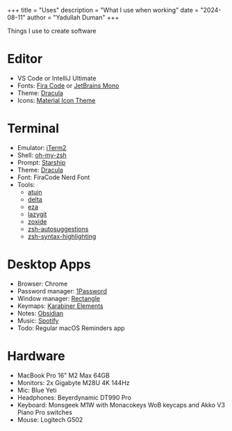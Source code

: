 +++
title = "Uses"
description = "What I use when working"
date = "2024-08-11"
author = "Yadullah Duman"
+++

Things I use to create software

# Editor

- VS Code or IntelliJ Ultimate
- Fonts: [Fira Code](https://github.com/tonsky/FiraCode) or [JetBrains Mono](https://www.jetbrains.com/lp/mono/)
- Theme: [Dracula](https://draculatheme.com/)
- Icons: [Material Icon Theme](https://github.com/material-extensions/vscode-material-icon-theme)

# Terminal

- Emulator: [iTerm2](https://iterm2.com/)
- Shell: [oh-my-zsh](https://ohmyz.sh/)
- Prompt: [Starship](https://starship.rs/)
- Theme: [Dracula](https://draculatheme.com/)
- Font: FiraCode Nerd Font
- Tools: 
  - [atuin](https://github.com/atuinsh/atuin)
  - [delta](https://github.com/dandavison/delta)
  - [eza](https://github.com/eza-community/eza)
  - [lazygit](https://github.com/jesseduffield/lazygit)
  - [zoxide](https://github.com/ajeetdsouza/zoxide)
  - [zsh-autosuggestions](https://github.com/zsh-users/zsh-autosuggestions)
  - [zsh-syntax-highlighting](https://github.com/zsh-users/zsh-syntax-highlighting)

# Desktop Apps

- Browser: Chrome
- Password manager: [1Password](https://1password.com/)
- Window manager: [Rectangle](https://rectangleapp.com/)
- Keymaps: [Karabiner Elements](https://karabiner-elements.pqrs.org/)
- Notes: [Obsidian](https://obsidian.md/)
- Music: [Spotify](https://open.spotify.com/)
- Todo: Regular macOS Reminders app

# Hardware

- MacBook Pro 16" M2 Max 64GB
- Monitors: 2x Gigabyte M28U 4K 144Hz
- Mic: Blue Yeti
- Headphones: Beyerdynamic DT990 Pro
- Keyboard: Monsgeek M1W with Monacokeys WoB keycaps and Akko V3 Piano Pro switches
- Mouse: Logitech G502